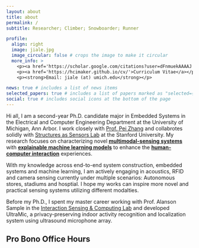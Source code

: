 ```yaml
---
layout: about
title: about
permalink: /
subtitle: Researcher; Climber; Snowboarder; Runner

profile:
  align: right
  image: jiale.jpg
  image_circular: false # crops the image to make it circular
  more_info: >
    <p><a href='https://scholar.google.com/citations?user=dFnmuekAAAAJ'>Google Scholar</a></p>
    <p><a href='https://hcimaker.github.io/cv/'>Curriculum Vitae</a></p>
    <p><strong>Email: jiale (at) umich.edu</strong></p>

news: true # includes a list of news items
selected_papers: true # includes a list of papers marked as "selected={true}"
social: true # includes social icons at the bottom of the page
---
```


Hi all, I am a second-year Ph.D. candidate major in Embedded Systems in the Electrical and Computer Engineering Department at the University of Michigan, Ann Arbor. 
I work closely with [Prof. Pei Zhang](https://peizhang.engin.umich.edu/) and collabrotes solidly with [Structures as Sensors Lab](https://noh-lab.stanford.edu/research) at the Stanford University. 
My research focuses on characterizing novel <strong><u>multimodal-sensing systems</u></strong> with <strong><u>explainable machine learning models</u></strong> to enhance the <strong><u>human-computer interaction</u></strong> experiences. 

With my knowledge across end-to-end system construction, embedded systems and machine learning, 
I am actively engaging in acoustics, RFID and camera sensing currently under multiple scenarios: 
Autonomous stores, stadiums and hosptial. I hope my works can inspire more novel and practical sensing systems utilizing different modalties.

Before my Ph.D., I spent my master career working with Prof. Alanson Sample in the [Interaction Sensing & Computing Lab](https://theisclab.com/team.html) and developed 
UltraMic, a privacy-preserving indoor activity recognition and localization system using ultrasound microphone array.

## Pro Bono Office Hours